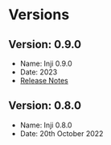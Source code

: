 # Versions

## Version: 0.9.0

* Name: Inji 0.9.0
* Date: 2023
* [Release Notes](release-notes-1.0.0.md)

## Version: 0.8.0

* Name: Inji 0.8.0
* Date: 20th October 2022
